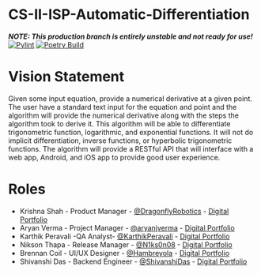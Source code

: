 # CS-II-ISP-Automatic-Differentiation
***NOTE: This production branch is entirely unstable and not ready for use!***
[![Pylint](https://github.com/DragonflyRobotics/CS-II-ISP-Automatic-Differentiation/actions/workflows/pylint.yml/badge.svg)](https://github.com/DragonflyRobotics/CS-II-ISP-Automatic-Differentiation/actions/workflows/pylint.yml) [![Poetry Build](https://github.com/DragonflyRobotics/CS-II-ISP-Automatic-Differentiation/actions/workflows/build_pkg.yml/badge.svg)](https://github.com/DragonflyRobotics/CS-II-ISP-Automatic-Differentiation/actions/workflows/build_pkg.yml)

# Vision Statement
Given some input equation, provide a numerical derivative at a given point. The user have a standard text input for the equation and point and the algorithm will provide the numerical derivative along with the steps the algorithm took to derive it. This algorithm will be able to differentiate trigonometric function, logarithmic, and exponential functions. It will not do implicit differentiation, inverse functions, or hyperbolic trigonometric functions. The algorithm will provide a RESTful API that will interface with a web app, Android, and iOS app to provide good user experience. 


# Roles 
* Krishna Shah - Product Manager - [@DragonflyRobotics]() - [Digital Portfolio](https://codermerlin.academy/users/krishna-shah/Digital%20Portfolio/)
* Aryan Verma - Project Manager - [@aryanjverma]() - [Digital Portfolio](https://codermerlin.academy/users/aryan-verma/Digital%20Portfolio/)
* Karthik Peravali -QA Analyst- [@KarthikPeravali]() - [Digital Portfolio](https://codermerlin.academy/users/karthik-peravali/Digital%20Portfolio/)
* Nikson Thapa - Release Manager - [@N1ks0n08]() - [Digital Portfolio](https://codermerlin.academy/users/nikson-thapa/Digital%20Portfolio/) 
* Brennan Coil - UI/UX Designer - [@Hambreyola]() - [Digital Portfolio](https://codermerlin.academy/users/brennan-coil/Digital%20Portfolio/) 
* Shivanshi Das - Backend Engineer - [@ShivanshiDas]() - [Digital Portfolio](https://codermerlin.academy/users/shivanshi-das/Digital%20Portfolio/) 
